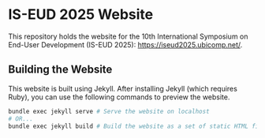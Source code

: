 # IS-EUD 2025 Website

This repository holds the website for the 10th International Symposium on
End-User Development (IS-EUD 2025): <https://iseud2025.ubicomp.net/>.

## Building the Website

This website is built using Jekyll. After installing Jekyll (which requires Ruby), you can use the following commands to preview the website.

```sh
bundle exec jekyll serve # Serve the website on localhost
# OR...
bundle exec jekyll build # Build the website as a set of static HTML files
```
